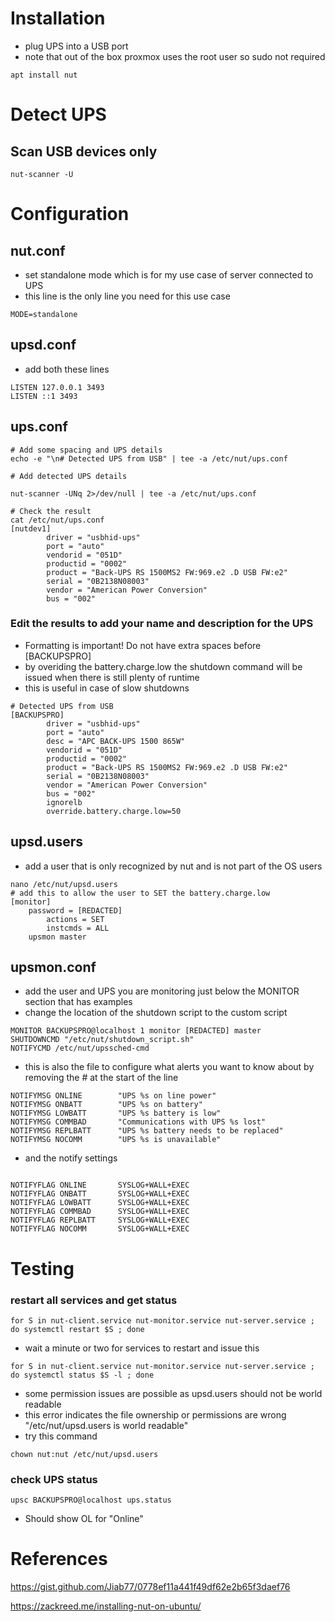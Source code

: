 # Installation
- plug UPS into a USB port
- note that out of the box proxmox uses the root user so sudo not required
```
apt install nut
```

# Detect UPS

## Scan USB devices only
```
nut-scanner -U
```

# Configuration

## nut.conf
- set standalone mode which is for my use case of server connected to UPS
- this line is the only line you need for this use case
```
MODE=standalone
```
## upsd.conf
- add both these lines
```
LISTEN 127.0.0.1 3493
LISTEN ::1 3493
```
## ups.conf
```
# Add some spacing and UPS details
echo -e "\n# Detected UPS from USB" | tee -a /etc/nut/ups.conf

# Add detected UPS details

nut-scanner -UNq 2>/dev/null | tee -a /etc/nut/ups.conf

# Check the result
cat /etc/nut/ups.conf
[nutdev1]
        driver = "usbhid-ups"
        port = "auto"
        vendorid = "051D"
        productid = "0002"
        product = "Back-UPS RS 1500MS2 FW:969.e2 .D USB FW:e2"
        serial = "0B2138N08003"
        vendor = "American Power Conversion"
        bus = "002"

```

### Edit the results to add your name and description for the UPS
- Formatting is important!  Do not have extra spaces before [BACKUPSPRO]
- by overiding the battery.charge.low the shutdown command will be issued when there is still plenty of runtime
- this is useful in case of slow shutdowns
```
# Detected UPS from USB
[BACKUPSPRO]
        driver = "usbhid-ups"
        port = "auto"
        desc = "APC BACK-UPS 1500 865W"
        vendorid = "051D"
        productid = "0002"
        product = "Back-UPS RS 1500MS2 FW:969.e2 .D USB FW:e2"
        serial = "0B2138N08003"
        vendor = "American Power Conversion"
        bus = "002"
        ignorelb
        override.battery.charge.low=50
```

## upsd.users
- add a user that is only recognized by nut and is not part of the OS users

```
nano /etc/nut/upsd.users
# add this to allow the user to SET the battery.charge.low
[monitor]
	password = [REDACTED]
        actions = SET
        instcmds = ALL
	upsmon master
```

## upsmon.conf
- add the user and UPS you are monitoring just below the MONITOR section that has examples
- change the location of the shutdown script to the custom script
```
MONITOR BACKUPSPRO@localhost 1 monitor [REDACTED] master
SHUTDOWNCMD "/etc/nut/shutdown_script.sh"
NOTIFYCMD /etc/nut/upssched-cmd
```
- this is also the file to configure what alerts you want to know about by removing the # at the start of the line

```
NOTIFYMSG ONLINE        "UPS %s on line power"
NOTIFYMSG ONBATT        "UPS %s on battery"
NOTIFYMSG LOWBATT       "UPS %s battery is low"
NOTIFYMSG COMMBAD       "Communications with UPS %s lost"
NOTIFYMSG REPLBATT      "UPS %s battery needs to be replaced"
NOTIFYMSG NOCOMM        "UPS %s is unavailable"
```
- and the notify settings
```

NOTIFYFLAG ONLINE       SYSLOG+WALL+EXEC
NOTIFYFLAG ONBATT       SYSLOG+WALL+EXEC
NOTIFYFLAG LOWBATT      SYSLOG+WALL+EXEC
NOTIFYFLAG COMMBAD      SYSLOG+WALL+EXEC
NOTIFYFLAG REPLBATT     SYSLOG+WALL+EXEC
NOTIFYFLAG NOCOMM       SYSLOG+WALL+EXEC

```

# Testing
### restart all services and get status
```
for S in nut-client.service nut-monitor.service nut-server.service ; do systemctl restart $S ; done
```
- wait a minute or two for services to restart and issue this
```
for S in nut-client.service nut-monitor.service nut-server.service ; do systemctl status $S -l ; done
```

- some permission issues are possible as upsd.users should not be world readable
- this error indicates the file ownership or permissions are wrong "/etc/nut/upsd.users is world readable"
- try this command

```
chown nut:nut /etc/nut/upsd.users
```
### check UPS status
```
upsc BACKUPSPRO@localhost ups.status
```
- Should show OL for "Online"

# References

https://gist.github.com/Jiab77/0778ef11a441f49df62e2b65f3daef76

https://zackreed.me/installing-nut-on-ubuntu/
